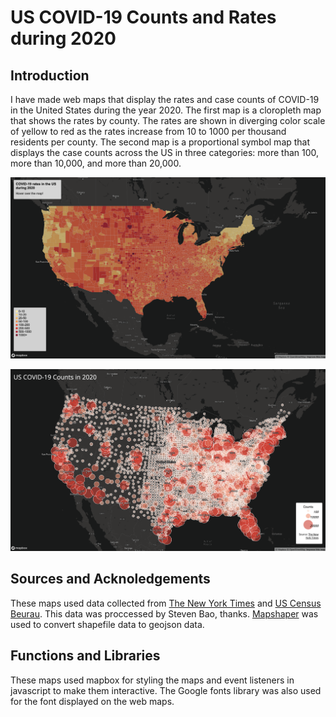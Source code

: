 # US COVID-19 Counts and Rates during 2020

## Introduction 
 I have made web maps that display the rates and case counts of COVID-19 in the United States during the year 2020. The first map is a cloropleth map that shows the rates by county. The rates are shown in diverging color scale of yellow to red as the rates increase from 10 to 1000 per thousand residents per county. The second map is a proportional symbol map that displays the case counts across the US in three categories: more than 100, more than 10,000, and more than 20,000. 


![Map 1](assets/map1.png)

![Map 2](assets/map2.png)

## Sources and Acknoledgements
 These maps used data collected from [The New York Times](https://github.com/jakobzhao/geog458/tree/master/labs/lab03#:~:text=are%20originally%20from-,The%20New%20York%20Times,-.%20The%20data%20include) and [US Census Beurau](https://data.census.gov/cedsci/table?g=0100000US.050000&d=ACS%205-Year%20Estimates%20Data%20Profiles&tid=ACSDP5Y2018.DP05&hidePreview=true). This data was proccessed by Steven Bao, thanks. [Mapshaper](mapshaper.org) was used to convert shapefile data to geojson data. 

 ## Functions and Libraries
These maps used mapbox for styling the maps and event listeners in javascript to make them interactive. The Google fonts library was also used for the font displayed on the web maps.








